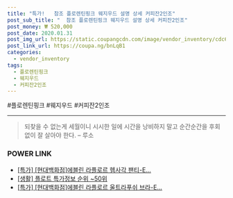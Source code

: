 ```yaml
--- 
title: "특가!   참조 플로렌틴핑크 웨지우드 설명 상세 커피잔2인조" 
post_sub_title: "  참조 플로렌틴핑크 웨지우드 설명 상세 커피잔2인조" 
post_money: ₩ 520,000 
post_date: 2020.01.31 
post_img_url: https://static.coupangcdn.com/image/vendor_inventory/cdc6/c7a01d13fe7935d80a3d552723a484372e2b032648ac7830a70556fc24b2.jpg 
post_link_url: https://coupa.ng/bnLqB1 
categories: 
  - vendor_inventory 
tags: 
  - 플로렌틴핑크 
  - 웨지우드 
  - 커피잔2인조 
--- 
```

  #플로렌틴핑크 #웨지우드 #커피잔2인조 
<hr> 

> 되찾을 수 없는게 세월이니 시시한 일에 시간을 낭비하지 말고 순간순간을 후회 없이 잘 살아야 한다. – 루소 


### POWER LINK

* <a href="https://blog.naver.com/an0733/221790079039" target="_blank">[특가] [현대백화점]에블린 라플로르 헴사각 팬티-E...</a>
* <a href="https://blog.naver.com/sakai111/221779004101" target="_blank"> [생활] 플로트 특가정보 순위 ~50위</a>
* <a href="https://blog.naver.com/sakai111/221790712470" target="_blank">[특가] [현대백화점]에블린 라플로르 울트라푸쉬 브라-E...</a>
